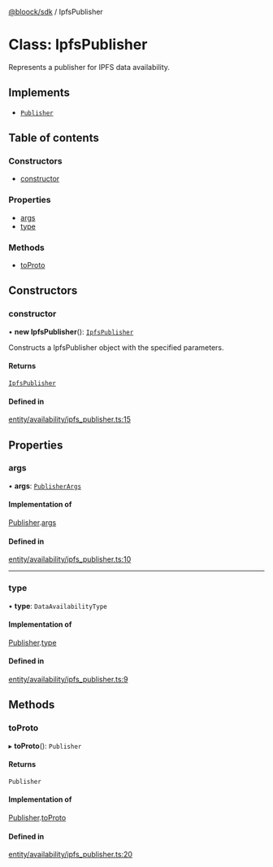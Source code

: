 [@bloock/sdk](../index.md) / IpfsPublisher

# Class: IpfsPublisher

Represents a publisher for IPFS data availability.

## Implements

- [`Publisher`](../interfaces/Publisher.md)

## Table of contents

### Constructors

- [constructor](IpfsPublisher.md#constructor)

### Properties

- [args](IpfsPublisher.md#args)
- [type](IpfsPublisher.md#type)

### Methods

- [toProto](IpfsPublisher.md#toproto)

## Constructors

### constructor

• **new IpfsPublisher**(): [`IpfsPublisher`](IpfsPublisher.md)

Constructs a IpfsPublisher object with the specified parameters.

#### Returns

[`IpfsPublisher`](IpfsPublisher.md)

#### Defined in

[entity/availability/ipfs_publisher.ts:15](https://github.com/bloock/bloock-sdk/blob/4afdb4b/languages/js/src/entity/availability/ipfs_publisher.ts#L15)

## Properties

### args

• **args**: [`PublisherArgs`](PublisherArgs.md)

#### Implementation of

[Publisher](../interfaces/Publisher.md).[args](../interfaces/Publisher.md#args)

#### Defined in

[entity/availability/ipfs_publisher.ts:10](https://github.com/bloock/bloock-sdk/blob/4afdb4b/languages/js/src/entity/availability/ipfs_publisher.ts#L10)

___

### type

• **type**: `DataAvailabilityType`

#### Implementation of

[Publisher](../interfaces/Publisher.md).[type](../interfaces/Publisher.md#type)

#### Defined in

[entity/availability/ipfs_publisher.ts:9](https://github.com/bloock/bloock-sdk/blob/4afdb4b/languages/js/src/entity/availability/ipfs_publisher.ts#L9)

## Methods

### toProto

▸ **toProto**(): `Publisher`

#### Returns

`Publisher`

#### Implementation of

[Publisher](../interfaces/Publisher.md).[toProto](../interfaces/Publisher.md#toproto)

#### Defined in

[entity/availability/ipfs_publisher.ts:20](https://github.com/bloock/bloock-sdk/blob/4afdb4b/languages/js/src/entity/availability/ipfs_publisher.ts#L20)
